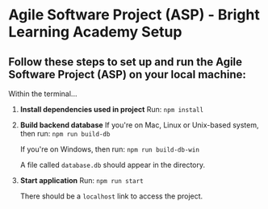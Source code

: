 # Agile Software Project (ASP) - Bright Learning Academy Setup

## Follow these steps to set up and run the Agile Software Project (ASP) on your local machine:

Within the terminal...

1.  **Install dependencies used in project**
    Run: `npm install`

2.  **Build backend database**
    If you're on Mac, Linux or Unix-based system, then run: `npm run build-db`

    If you're on Windows, then run: `npm run build-db-win`

    A file called `database.db` should appear in the directory.

3.  **Start application**
    Run: `npm run start`

    There should be a `localhost` link to access the project.

